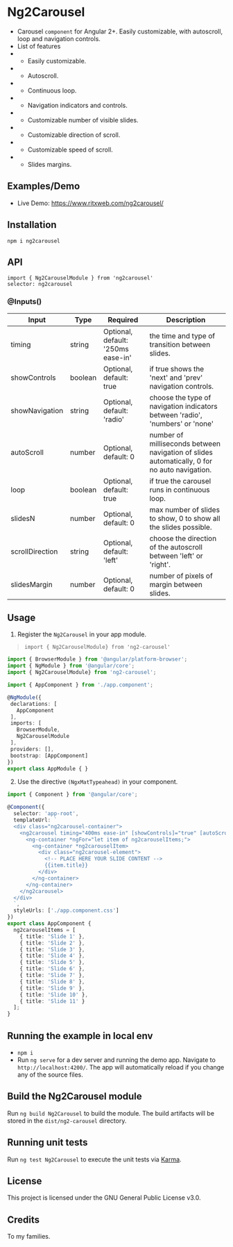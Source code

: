 # Ng2Carousel

* Carousel `component` for Angular 2+. Easily customizable, with autoscroll, loop and navigation controls.
* List of features
* - Easily customizable.
* - Autoscroll.
* - Continuous loop.
* - Navigation indicators and controls.
* - Customizable number of visible slides.
* - Customizable direction of scroll.
* - Customizable speed of scroll.
* - Slides margins.

## Examples/Demo

* Live Demo: <a href="https://www.ritxweb.com/ng2carousel/">https://www.ritxweb.com/ng2carousel/</a>

## Installation

`npm i ng2carousel`

## API

`import { Ng2CarouselModule } from 'ng2carousel'`<br>
`selector: ng2carousel`

### @Inputs()

| Input            | Type    | Required                           | Description                                                                                  |
| ---------------- | ------- | ---------------------------------- | -------------------------------------------------------------------------------------------- |
| timing           | string  | Optional, default: '250ms ease-in' | the time and type of transition between slides.                                              |
| showControls     | boolean | Optional, default: true            | if true shows the 'next' and 'prev' navigation controls.                                     |
| showNavigation   | string  | Optional, default: 'radio'         | choose the type of navigation indicators between 'radio', 'numbers' or 'none'                |
| autoScroll       | number  | Optional, default: 0               | number of milliseconds between navigation of slides automatically, 0 for no auto navigation. |
| loop             | boolean | Optional, default: true            | if true the carousel runs in continuous loop.                                                |
| slidesN          | number  | Optional, default: 0               | max number of slides to show, 0 to show all the slides possible.                             |
| scrollDirection  | string  | Optional, default: 'left'          | choose the direction of the autoscroll between 'left' or 'right'.                            |
| slidesMargin     | number  | Optional, default: 0               | number of pixels of margin between slides.                                                   |

## Usage

1) Register the `Ng2Carousel` in your app module.
 > `import { Ng2CarouselModule} from 'ng2-carousel'`

 ```typescript
import { BrowserModule } from '@angular/platform-browser';
import { NgModule } from '@angular/core';
import { Ng2CarouselModule} from 'ng2-carousel';

import { AppComponent } from './app.component';

@NgModule({
  declarations: [
    AppComponent
  ],
  imports: [
    BrowserModule,
    Ng2CarouselModule
  ],
  providers: [],
  bootstrap: [AppComponent]
})
export class AppModule { }
 ```

 2) Use the directive `(NgxMatTypeahead)` in your component.

```typescript
import { Component } from '@angular/core';

@Component({
  selector: 'app-root',
  templateUrl: `
  <div class="ng2carousel-container">
    <ng2carousel timing="400ms ease-in" [showControls]="true" [autoScroll]="2000" showNavigation="radio" [slidesN]="4" [loop]="true" scrollDirection="left" [slidesMargin]="100">
      <ng-container *ngFor="let item of ng2carouselItems;">
        <ng-container *ng2carouselItem>
          <div class="ng2carousel-element">
            <!-- PLACE HERE YOUR SLIDE CONTENT -->
            {{item.title}}
          </div>
        </ng-container>
      </ng-container>
    </ng2carousel>
  </div>
  `,
  styleUrls: ['./app.component.css']
})
export class AppComponent {
  ng2carouselItems = [
    { title: 'Slide 1' },
    { title: 'Slide 2' },
    { title: 'Slide 3' },
    { title: 'Slide 4' },
    { title: 'Slide 5' },
    { title: 'Slide 6' },
    { title: 'Slide 7' },
    { title: 'Slide 8' },
    { title: 'Slide 9' },
    { title: 'Slide 10' },
    { title: 'Slide 11' }
  ];
}
```

## Running the example in local env

* `npm i`
* Run `ng serve` for a dev server and running the demo app. Navigate to `http://localhost:4200/`. The app will automatically reload if you change any of the source files.

## Build the Ng2Carousel module

Run `ng build Ng2Carousel` to build the module. The build artifacts will be stored in the `dist/ng2-carousel` directory.

## Running unit tests

Run `ng test Ng2Carousel` to execute the unit tests via [Karma](https://karma-runner.github.io).

## License

This project is licensed under the GNU General Public License v3.0.

## Credits

To my families.
